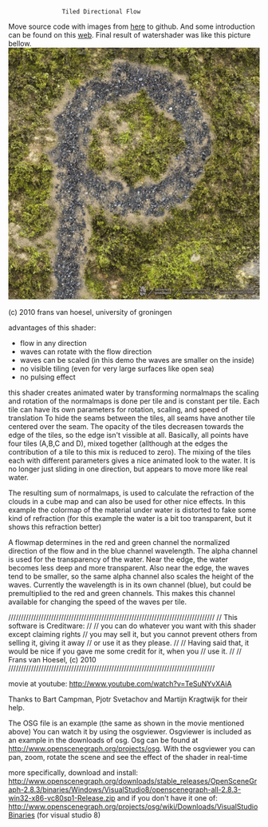                    Tiled Directional Flow
Move source code with images from [here](https://www.rug.nl/cit/hpcv/publications/watershader/hpcv-water-29-oct-2010.zip) to github.
And some introduction can be found on this [web](http://www.rug.nl/society-business/centre-for-information-technology/research/hpcv/publications/watershader/).
Final result of watershader was like this picture bellow.
![Tiled Directional Flow](hpcvrock.jpg)

 (c) 2010 frans van hoesel, university of groningen

advantages of this shader:
- flow in any direction
- waves can rotate with the flow direction
- waves can be scaled (in this demo the waves are smaller on the inside)
- no visible tiling (even for very large surfaces like open sea)
- no pulsing effect


 this shader creates animated water by transforming normalmaps
 the scaling and rotation of the normalmaps is done per tile
 and is constant per tile. Each tile can have its own parameters
 for rotation, scaling, and speed of translation
 To hide the seams between the tiles, all seams have another tile
 centered over the seam. The opacity of the tiles decreasen towards the
 edge of the tiles, so the edge isn't vissible at all.
 Basically, all points have four tiles (A,B,C and D), mixed together
 (allthough at the edges the contribution of a tile to this mix is 
 reduced to zero).
 The mixing of the tiles each with different parameters gives a nice
 animated look to the water. It is no longer just sliding in one direction, but
 appears to move more like real water. 

 The resulting sum of normalmaps, is used to calculate the refraction of the clouds 
 in a cube map and can also be used for other nice effects. In this example the 
 colormap of the material under water is distorted to fake some kind of refraction
 (for this example the water is a bit too transparent, but it shows this refraction
 better) 

 A flowmap determines in the red and green channel the normalized direction of the
 flow and in the blue channel wavelength.
 The alpha channel is used for the transparency of the water. Near the edge, the 
 water becomes less deep and more transparent. Also near the edge, the waves tend
 to be smaller, so the same alpha channel also scales the height of the waves.
 Currently the wavelength is in its own channel (blue), but could be premultiplied
 to the red and green channels. This makes this channel available for changing the 
 speed of the waves per tile.

//////////////////////////////////////////////////////////////////////////////////
//                     This software is Creditware:
//
// you can do whatever you want with this shader except claiming rights 
// you may sell it, but you cannot prevent others from selling it, giving it away 
// or use it as they please.
// 
// Having said that, it would be nice if you gave me some credit for it, when you
// use it.
//
//                     Frans van Hoesel, (c) 2010
//////////////////////////////////////////////////////////////////////////////////
 
movie at youtube: http://www.youtube.com/watch?v=TeSuNYvXAiA

 Thanks to Bart Campman, Pjotr Svetachov and Martijn Kragtwijk for their help.



The OSG file is an example (the same as shown in the movie mentioned above)
You can watch it by using the osgviewer.
Osgviewer is included as an example in the downloads of osg.
Osg can be found at http://www.openscenegraph.org/projects/osg.
With the osgviewer you can pan, zoom, rotate the scene and see the effect of the shader
in real-time

more specifically, download and install:
http://www.openscenegraph.org/downloads/stable_releases/OpenSceneGraph-2.8.3/binaries/Windows/VisualStudio8/openscenegraph-all-2.8.3-win32-x86-vc80sp1-Release.zip
and if you don't have it one of:
http://www.openscenegraph.org/projects/osg/wiki/Downloads/VisualStudioBinaries
(for visual studio 8)

